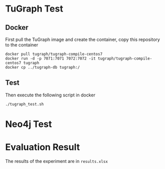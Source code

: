 # TuGraph Test
## Docker
First pull the TuGraph image and create the container, copy this repository to the container
```
docker pull tugraph/tugraph-compile-centos7
docker run -d -p 7071:7071 7072:7072 -it tugraph/tugraph-compile-centos7 tugraph
docker cp ../tugraph-db tugraph:/
```
## Test
Then execute the following script in docker
```
./tugraph_test.sh
```

# Neo4j Test



# Evaluation Result
The results of the experiment are in `results.xlsx`